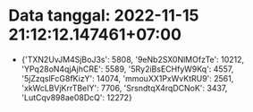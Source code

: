 # Data tanggal: 2022-11-15 21:12:12.147461+07:00

* {'TXN2UvJM4SjBoJ3s': 5808, '9eNb2SX0NlMOfzTe': 10212, 'YPq28oN4qjAjhCRE': 5589, '5Ry2iBsECHfyW9Kq': 4557, '5jZzqslFcG8fKizY': 14074, 'mmouXX1PxWvKtRU9': 2561, 'xkWcLBVjKrrTBeIY': 7706, 'SrsndtqX4rqDCNoK': 3437, 'LutCqv898ae08DcQ': 12272}

